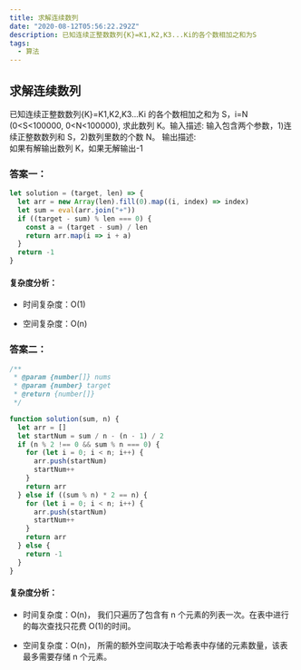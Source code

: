 ```yaml
---
title: 求解连续数列
date: "2020-08-12T05:56:22.292Z"
description: 已知连续正整数数列{K}=K1,K2,K3...Ki的各个数相加之和为S
tags:
  - 算法
---
```


## 求解连续数列

已知连续正整数数列{K}=K1,K2,K3...Ki 的各个数相加之和为 S，i=N (0<S<100000, 0<N<100000), 求此数列 K。输入描述:
输入包含两个参数，1)连续正整数数列和 S，2)数列里数的个数 N。 输出描述:  
如果有解输出数列 K，如果无解输出-1

### 答案一：

```javascript
let solution = (target, len) => {
  let arr = new Array(len).fill(0).map((i, index) => index)
  let sum = eval(arr.join("+"))
  if ((target - sum) % len === 0) {
    const a = (target - sum) / len
    return arr.map(i => i + a)
  }
  return -1
}
```

#### 复杂度分析：

- 时间复杂度：O(1)

- 空间复杂度：O(n)

### 答案二：

```javascript
/**
 * @param {number[]} nums
 * @param {number} target
 * @return {number[]}
 */

function solution(sum, n) {
  let arr = []
  let startNum = sum / n - (n - 1) / 2
  if (n % 2 !== 0 && sum % n === 0) {
    for (let i = 0; i < n; i++) {
      arr.push(startNum)
      startNum++
    }
    return arr
  } else if ((sum % n) * 2 == n) {
    for (let i = 0; i < n; i++) {
      arr.push(startNum)
      startNum++
    }
    return arr
  } else {
    return -1
  }
}
```

#### 复杂度分析：

- 时间复杂度：O(n)， 我们只遍历了包含有 n 个元素的列表一次。在表中进行的每次查找只花费 O(1)的时间。

- 空间复杂度：O(n)， 所需的额外空间取决于哈希表中存储的元素数量，该表最多需要存储 n 个元素。
